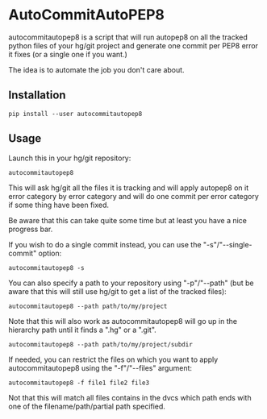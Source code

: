 AutoCommitAutoPEP8
==================

autocommitautopep8 is a script that will run autopep8 on all the tracked python
files of your hg/git project and generate one commit per PEP8 error it fixes
(or a single one if you want.)

The idea is to automate the job you don't care about.

Installation
------------

    pip install --user autocommitautopep8

Usage
-----

Launch this in your hg/git repository:

    autocommitautopep8

This will ask hg/git all the files it is tracking and will apply autopep8 on it
error category by error category and will do one commit per error category if
some thing have been fixed.

Be aware that this can take quite some time but at least you have a nice
progress bar.

If you wish to do a single commit instead, you can use the
"-s"/"--single-commit" option:

    autocommitautopep8 -s

You can also specify a path to your repository using "-p"/"--path" (but be
aware that this will still use hg/git to get a list of the tracked files):

    autocommitautopep8 --path path/to/my/project

Note that this will also work as autocommitautopep8 will go up in the
hierarchy path until it finds a ".hg" or a ".git".

    autocommitautopep8 --path path/to/my/project/subdir

If needed, you can restrict the files on which you want to apply
autocommitautopep8 using the "-f"/"--files" argument:

    autocommitautopep8 -f file1 file2 file3

Not that this will match all files contains in the dvcs which path ends with
one of the filename/path/partial path specified.
